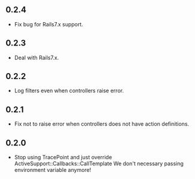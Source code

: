 ## 0.2.4

* Fix bug for Rails7.x support.

## 0.2.3

* Deal with Rails7.x.

## 0.2.2

* Log filters even when controllers raise error.

## 0.2.1

* Fix not to raise error when controllers does not have action definitions.

## 0.2.0

* Stop using TracePoint and just override ActiveSupport::Callbacks::CallTemplate
We don't necessary passing environment variable anymore!
